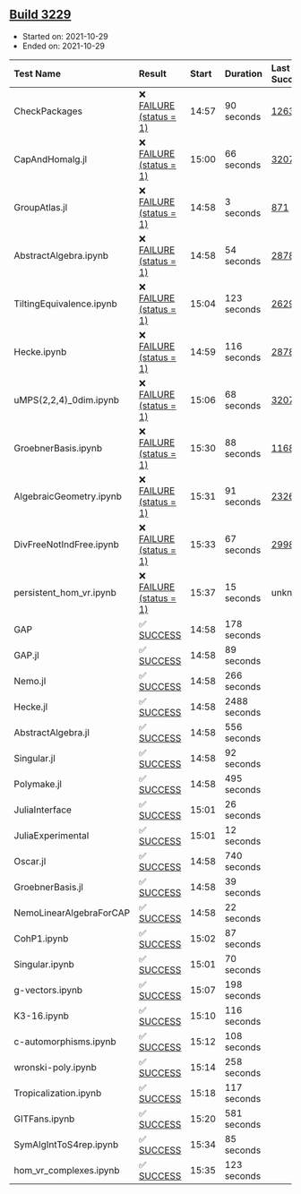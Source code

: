 ## [Build 3229](https://oscarci.mathematik.uni-kl.de/job/oscar-stable/3229/)

* Started on: 2021-10-29
* Ended on: 2021-10-29

| Test Name    | Result | Start | Duration | Last Success | First Failure |
|:-------------|:-------|:------|:---------|:-------------|:--------------|
| CheckPackages | ❌ [FAILURE (status = 1)](https://oscarci.mathematik.uni-kl.de/job/oscar-stable/3229/artifact/logs/build-3229/CheckPackages.log) | 14:57 | 90 seconds | [1263](https://oscarci.mathematik.uni-kl.de/job/oscar-stable/1263/) | [1264](https://oscarci.mathematik.uni-kl.de/job/oscar-stable/1264/) |
| CapAndHomalg.jl | ❌ [FAILURE (status = 1)](https://oscarci.mathematik.uni-kl.de/job/oscar-stable/3229/artifact/logs/build-3229/CapAndHomalg.jl.log) | 15:00 | 66 seconds | [3207](https://oscarci.mathematik.uni-kl.de/job/oscar-stable/3207/) | [3208](https://oscarci.mathematik.uni-kl.de/job/oscar-stable/3208/) |
| GroupAtlas.jl | ❌ [FAILURE (status = 1)](https://oscarci.mathematik.uni-kl.de/job/oscar-stable/3229/artifact/logs/build-3229/GroupAtlas.jl.log) | 14:58 | 3 seconds | [871](https://oscarci.mathematik.uni-kl.de/job/oscar-stable/871/) | [872](https://oscarci.mathematik.uni-kl.de/job/oscar-stable/872/) |
| AbstractAlgebra.ipynb | ❌ [FAILURE (status = 1)](https://oscarci.mathematik.uni-kl.de/job/oscar-stable/3229/artifact/logs/build-3229/AbstractAlgebra.ipynb.log) | 14:58 | 54 seconds | [2878](https://oscarci.mathematik.uni-kl.de/job/oscar-stable/2878/) | [2879](https://oscarci.mathematik.uni-kl.de/job/oscar-stable/2879/) |
| TiltingEquivalence.ipynb | ❌ [FAILURE (status = 1)](https://oscarci.mathematik.uni-kl.de/job/oscar-stable/3229/artifact/logs/build-3229/TiltingEquivalence.ipynb.log) | 15:04 | 123 seconds | [2629](https://oscarci.mathematik.uni-kl.de/job/oscar-stable/2629/) | [2630](https://oscarci.mathematik.uni-kl.de/job/oscar-stable/2630/) |
| Hecke.ipynb | ❌ [FAILURE (status = 1)](https://oscarci.mathematik.uni-kl.de/job/oscar-stable/3229/artifact/logs/build-3229/Hecke.ipynb.log) | 14:59 | 116 seconds | [2878](https://oscarci.mathematik.uni-kl.de/job/oscar-stable/2878/) | [2879](https://oscarci.mathematik.uni-kl.de/job/oscar-stable/2879/) |
| uMPS(2,2,4)_0dim.ipynb | ❌ [FAILURE (status = 1)](https://oscarci.mathematik.uni-kl.de/job/oscar-stable/3229/artifact/logs/build-3229/uMPS-2-2-4-_0dim.ipynb.log) | 15:06 | 68 seconds | [3207](https://oscarci.mathematik.uni-kl.de/job/oscar-stable/3207/) | [3208](https://oscarci.mathematik.uni-kl.de/job/oscar-stable/3208/) |
| GroebnerBasis.ipynb | ❌ [FAILURE (status = 1)](https://oscarci.mathematik.uni-kl.de/job/oscar-stable/3229/artifact/logs/build-3229/GroebnerBasis.ipynb.log) | 15:30 | 88 seconds | [1168](https://oscarci.mathematik.uni-kl.de/job/oscar-stable/1168/) | [1169](https://oscarci.mathematik.uni-kl.de/job/oscar-stable/1169/) |
| AlgebraicGeometry.ipynb | ❌ [FAILURE (status = 1)](https://oscarci.mathematik.uni-kl.de/job/oscar-stable/3229/artifact/logs/build-3229/AlgebraicGeometry.ipynb.log) | 15:31 | 91 seconds | [2326](https://oscarci.mathematik.uni-kl.de/job/oscar-stable/2326/) | [2327](https://oscarci.mathematik.uni-kl.de/job/oscar-stable/2327/) |
| DivFreeNotIndFree.ipynb | ❌ [FAILURE (status = 1)](https://oscarci.mathematik.uni-kl.de/job/oscar-stable/3229/artifact/logs/build-3229/DivFreeNotIndFree.ipynb.log) | 15:33 | 67 seconds | [2998](https://oscarci.mathematik.uni-kl.de/job/oscar-stable/2998/) | [2999](https://oscarci.mathematik.uni-kl.de/job/oscar-stable/2999/) |
| persistent_hom_vr.ipynb | ❌ [FAILURE (status = 1)](https://oscarci.mathematik.uni-kl.de/job/oscar-stable/3229/artifact/logs/build-3229/persistent_hom_vr.ipynb.log) | 15:37 | 15 seconds | unknown | unknown |
| GAP | ✅ [SUCCESS](https://oscarci.mathematik.uni-kl.de/job/oscar-stable/3229/artifact/logs/build-3229/GAP.log) | 14:58 | 178 seconds |  |  |
| GAP.jl | ✅ [SUCCESS](https://oscarci.mathematik.uni-kl.de/job/oscar-stable/3229/artifact/logs/build-3229/GAP.jl.log) | 14:58 | 89 seconds |  |  |
| Nemo.jl | ✅ [SUCCESS](https://oscarci.mathematik.uni-kl.de/job/oscar-stable/3229/artifact/logs/build-3229/Nemo.jl.log) | 14:58 | 266 seconds |  |  |
| Hecke.jl | ✅ [SUCCESS](https://oscarci.mathematik.uni-kl.de/job/oscar-stable/3229/artifact/logs/build-3229/Hecke.jl.log) | 14:58 | 2488 seconds |  |  |
| AbstractAlgebra.jl | ✅ [SUCCESS](https://oscarci.mathematik.uni-kl.de/job/oscar-stable/3229/artifact/logs/build-3229/AbstractAlgebra.jl.log) | 14:58 | 556 seconds |  |  |
| Singular.jl | ✅ [SUCCESS](https://oscarci.mathematik.uni-kl.de/job/oscar-stable/3229/artifact/logs/build-3229/Singular.jl.log) | 14:58 | 92 seconds |  |  |
| Polymake.jl | ✅ [SUCCESS](https://oscarci.mathematik.uni-kl.de/job/oscar-stable/3229/artifact/logs/build-3229/Polymake.jl.log) | 14:58 | 495 seconds |  |  |
| JuliaInterface | ✅ [SUCCESS](https://oscarci.mathematik.uni-kl.de/job/oscar-stable/3229/artifact/logs/build-3229/JuliaInterface.log) | 15:01 | 26 seconds |  |  |
| JuliaExperimental | ✅ [SUCCESS](https://oscarci.mathematik.uni-kl.de/job/oscar-stable/3229/artifact/logs/build-3229/JuliaExperimental.log) | 15:01 | 12 seconds |  |  |
| Oscar.jl | ✅ [SUCCESS](https://oscarci.mathematik.uni-kl.de/job/oscar-stable/3229/artifact/logs/build-3229/Oscar.jl.log) | 14:58 | 740 seconds |  |  |
| GroebnerBasis.jl | ✅ [SUCCESS](https://oscarci.mathematik.uni-kl.de/job/oscar-stable/3229/artifact/logs/build-3229/GroebnerBasis.jl.log) | 14:58 | 39 seconds |  |  |
| NemoLinearAlgebraForCAP | ✅ [SUCCESS](https://oscarci.mathematik.uni-kl.de/job/oscar-stable/3229/artifact/logs/build-3229/NemoLinearAlgebraForCAP.log) | 14:58 | 22 seconds |  |  |
| CohP1.ipynb | ✅ [SUCCESS](https://oscarci.mathematik.uni-kl.de/job/oscar-stable/3229/artifact/logs/build-3229/CohP1.ipynb.log) | 15:02 | 87 seconds |  |  |
| Singular.ipynb | ✅ [SUCCESS](https://oscarci.mathematik.uni-kl.de/job/oscar-stable/3229/artifact/logs/build-3229/Singular.ipynb.log) | 15:01 | 70 seconds |  |  |
| g-vectors.ipynb | ✅ [SUCCESS](https://oscarci.mathematik.uni-kl.de/job/oscar-stable/3229/artifact/logs/build-3229/g-vectors.ipynb.log) | 15:07 | 198 seconds |  |  |
| K3-16.ipynb | ✅ [SUCCESS](https://oscarci.mathematik.uni-kl.de/job/oscar-stable/3229/artifact/logs/build-3229/K3-16.ipynb.log) | 15:10 | 116 seconds |  |  |
| c-automorphisms.ipynb | ✅ [SUCCESS](https://oscarci.mathematik.uni-kl.de/job/oscar-stable/3229/artifact/logs/build-3229/c-automorphisms.ipynb.log) | 15:12 | 108 seconds |  |  |
| wronski-poly.ipynb | ✅ [SUCCESS](https://oscarci.mathematik.uni-kl.de/job/oscar-stable/3229/artifact/logs/build-3229/wronski-poly.ipynb.log) | 15:14 | 258 seconds |  |  |
| Tropicalization.ipynb | ✅ [SUCCESS](https://oscarci.mathematik.uni-kl.de/job/oscar-stable/3229/artifact/logs/build-3229/Tropicalization.ipynb.log) | 15:18 | 117 seconds |  |  |
| GITFans.ipynb | ✅ [SUCCESS](https://oscarci.mathematik.uni-kl.de/job/oscar-stable/3229/artifact/logs/build-3229/GITFans.ipynb.log) | 15:20 | 581 seconds |  |  |
| SymAlgIntToS4rep.ipynb | ✅ [SUCCESS](https://oscarci.mathematik.uni-kl.de/job/oscar-stable/3229/artifact/logs/build-3229/SymAlgIntToS4rep.ipynb.log) | 15:34 | 85 seconds |  |  |
| hom_vr_complexes.ipynb | ✅ [SUCCESS](https://oscarci.mathematik.uni-kl.de/job/oscar-stable/3229/artifact/logs/build-3229/hom_vr_complexes.ipynb.log) | 15:35 | 123 seconds |  |  |
